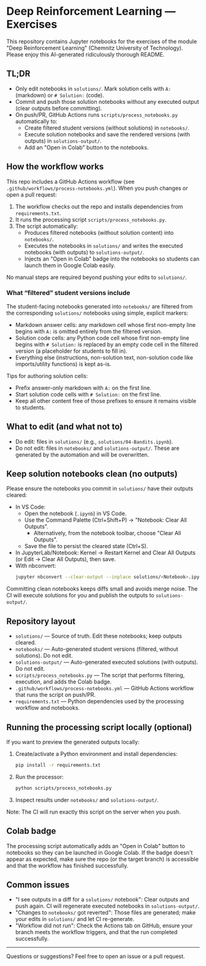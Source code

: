 # Deep Reinforcement Learning — Exercises

This repository contains Jupyter notebooks for the exercises of the module "Deep Reinforcement Learning" (Chemnitz University of Technology). Please enjoy this AI-generated ridiculously thorough README.

## TL;DR

- Only edit notebooks in `solutions/`. Mark solution cells with `A:` (markdown) or `# Solution:` (code).
- Commit and push those solution notebooks without any executed output (clear outputs before committing).
- On push/PR, GitHub Actions runs `scripts/process_notebooks.py` automatically to:
  - Create filtered student versions (without solutions) in `notebooks/`.
  - Execute solution notebooks and save the rendered versions (with outputs) in `solutions-output/`.
  - Add an "Open in Colab" button to the notebooks.

## How the workflow works

This repo includes a GitHub Actions workflow (see `.github/workflows/process-notebooks.yml`). When you push changes or open a pull request:

1. The workflow checks out the repo and installs dependencies from `requirements.txt`.
2. It runs the processing script `scripts/process_notebooks.py`.
3. The script automatically:
	- Produces filtered notebooks (without solution content) into `notebooks/`.
	- Executes the notebooks in `solutions/` and writes the executed notebooks (with outputs) to `solutions-output/`.
	- Injects an "Open in Colab" badge into the notebooks so students can launch them in Google Colab easily.

No manual steps are required beyond pushing your edits to `solutions/`.

### What “filtered” student versions include

The student-facing notebooks generated into `notebooks/` are filtered from the corresponding `solutions/` notebooks using simple, explicit markers:

- Markdown answer cells: any markdown cell whose first non-empty line begins with `A:` is omitted entirely from the filtered version.
- Solution code cells: any Python code cell whose first non-empty line begins with `# Solution:` is replaced by an empty code cell in the filtered version (a placeholder for students to fill in).
- Everything else (instructions, non-solution text, non-solution code like imports/utility functions) is kept as-is.

Tips for authoring solution cells:
- Prefix answer-only markdown with `A:` on the first line.
- Start solution code cells with `# Solution:` on the first line.
- Keep all other content free of those prefixes to ensure it remains visible to students.

## What to edit (and what not to)

- Do edit: files in `solutions/` (e.g., `solutions/04-Bandits.ipynb`).
- Do not edit: files in `notebooks/` and `solutions-output/`. These are generated by the automation and will be overwritten.

## Keep solution notebooks clean (no outputs)

Please ensure the notebooks you commit in `solutions/` have their outputs cleared:

- In VS Code:
	- Open the notebook (`.ipynb`) in VS Code.
	- Use the Command Palette (Ctrl+Shift+P) → "Notebook: Clear All Outputs".
		- Alternatively, from the notebook toolbar, choose "Clear All Outputs".
	- Save the file to persist the cleared state (Ctrl+S).
- In JupyterLab/Notebook: Kernel → Restart Kernel and Clear All Outputs (or Edit → Clear All Outputs), then save.
- With nbconvert:
  ```bash
  jupyter nbconvert --clear-output --inplace solutions/<Notebook>.ipynb
  ```

Committing clean notebooks keeps diffs small and avoids merge noise. The CI will execute solutions for you and publish the outputs to `solutions-output/`.

## Repository layout

- `solutions/` — Source of truth. Edit these notebooks; keep outputs cleared.
- `notebooks/` — Auto-generated student versions (filtered, without solutions). Do not edit.
- `solutions-output/` — Auto-generated executed solutions (with outputs). Do not edit.
- `scripts/process_notebooks.py` — The script that performs filtering, execution, and adds the Colab badge.
- `.github/workflows/process-notebooks.yml` — GitHub Actions workflow that runs the script on push/PR.
- `requirements.txt` — Python dependencies used by the processing workflow and notebooks.

## Running the processing script locally (optional)

If you want to preview the generated outputs locally:

1. Create/activate a Python environment and install dependencies:
	```bash
	pip install -r requirements.txt
	```
2. Run the processor:
	```bash
	python scripts/process_notebooks.py
	```
3. Inspect results under `notebooks/` and `solutions-output/`.

Note: The CI will run exactly this script on the server when you push.

## Colab badge

The processing script automatically adds an "Open in Colab" button to notebooks so they can be launched in Google Colab. If the badge doesn't appear as expected, make sure the repo (or the target branch) is accessible and that the workflow has finished successfully.

## Common issues

- "I see outputs in a diff for a `solutions/` notebook": Clear outputs and push again. CI will regenerate executed notebooks in `solutions-output/`.
- "Changes to `notebooks/` got reverted": Those files are generated; make your edits in `solutions/` and let CI re-generate.
- "Workflow did not run": Check the Actions tab on GitHub, ensure your branch meets the workflow triggers, and that the run completed successfully.

---

Questions or suggestions? Feel free to open an issue or a pull request.


